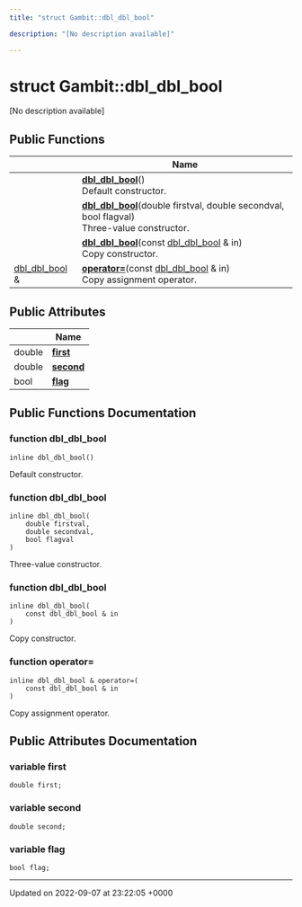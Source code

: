 ```yaml
---
title: "struct Gambit::dbl_dbl_bool"

description: "[No description available]"

---
```


# struct Gambit::dbl_dbl_bool



[No description available]

## Public Functions

|                | Name           |
| -------------- | -------------- |
| | **[dbl_dbl_bool](/documentation/code/classes/structgambit_1_1dbl__dbl__bool/#function-dbl-dbl-bool)**()<br>Default constructor.  |
| | **[dbl_dbl_bool](/documentation/code/classes/structgambit_1_1dbl__dbl__bool/#function-dbl-dbl-bool)**(double firstval, double secondval, bool flagval)<br>Three-value constructor.  |
| | **[dbl_dbl_bool](/documentation/code/classes/structgambit_1_1dbl__dbl__bool/#function-dbl-dbl-bool)**(const [dbl_dbl_bool](/documentation/code/classes/structgambit_1_1dbl__dbl__bool/) & in)<br>Copy constructor.  |
| [dbl_dbl_bool](/documentation/code/classes/structgambit_1_1dbl__dbl__bool/) & | **[operator=](/documentation/code/classes/structgambit_1_1dbl__dbl__bool/#function-operator)**(const [dbl_dbl_bool](/documentation/code/classes/structgambit_1_1dbl__dbl__bool/) & in)<br>Copy assignment operator.  |

## Public Attributes

|                | Name           |
| -------------- | -------------- |
| double | **[first](/documentation/code/classes/structgambit_1_1dbl__dbl__bool/#variable-first)**  |
| double | **[second](/documentation/code/classes/structgambit_1_1dbl__dbl__bool/#variable-second)**  |
| bool | **[flag](/documentation/code/classes/structgambit_1_1dbl__dbl__bool/#variable-flag)**  |

## Public Functions Documentation

### function dbl_dbl_bool

```
inline dbl_dbl_bool()
```

Default constructor. 

### function dbl_dbl_bool

```
inline dbl_dbl_bool(
    double firstval,
    double secondval,
    bool flagval
)
```

Three-value constructor. 

### function dbl_dbl_bool

```
inline dbl_dbl_bool(
    const dbl_dbl_bool & in
)
```

Copy constructor. 

### function operator=

```
inline dbl_dbl_bool & operator=(
    const dbl_dbl_bool & in
)
```

Copy assignment operator. 

## Public Attributes Documentation

### variable first

```
double first;
```


### variable second

```
double second;
```


### variable flag

```
bool flag;
```


-------------------------------

Updated on 2022-09-07 at 23:22:05 +0000